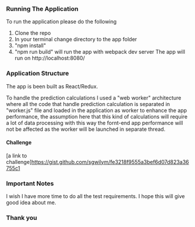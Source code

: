 
### Running The Application
To run the application please do the following


1. Clone the repo
2. In your terminal change directory to the app folder
3. "npm install"
4. "npm run build" will run the app with webpack dev server
The app will run on http://localhost:8080/

### Application Structure
The app is been built as React/Redux.

To handle the prediction calculations I used a "web worker" architecture where all
the code that handle prediction calculation is separated in "worker.js" file and
loaded in the application as worker to enhance the app performance, the assumption
here that this kind of calculations will require a lot of data processing with this way the
fornt-end app performance will not be affected as the worker will be launched in
separate thread.

#### Challenge
[a link to challenge]https://gist.github.com/sgwilym/fe3218f9555a3bef6d07d823a36755c1

### Important Notes
I wish I have more time to do all the test requirements. I hope this will give good
idea about me.

### Thank you

